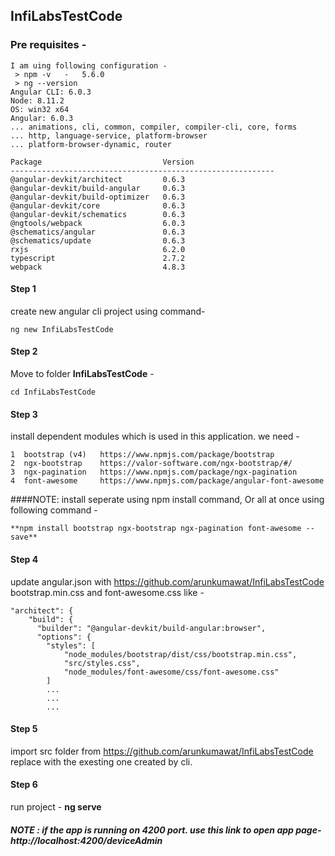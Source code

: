 ## InfiLabsTestCode

### Pre requisites -
	I am uing following configuration - 
	 > npm -v	-	5.6.0
	 > ng --version
	Angular CLI: 6.0.3
	Node: 8.11.2
	OS: win32 x64
	Angular: 6.0.3
	... animations, cli, common, compiler, compiler-cli, core, forms
	... http, language-service, platform-browser
	... platform-browser-dynamic, router

	Package                           Version
	-----------------------------------------------------------
	@angular-devkit/architect         0.6.3
	@angular-devkit/build-angular     0.6.3
	@angular-devkit/build-optimizer   0.6.3
	@angular-devkit/core              0.6.3
	@angular-devkit/schematics        0.6.3
	@ngtools/webpack                  6.0.3
	@schematics/angular               0.6.3
	@schematics/update                0.6.3
	rxjs                              6.2.0
	typescript                        2.7.2
	webpack                           4.8.3
	

#### Step 1
create new angular cli project using command- 

	ng new InfiLabsTestCode


#### Step 2
Move to folder **InfiLabsTestCode** - 

	cd InfiLabsTestCode


#### Step 3
install dependent modules which is used in this application. we need - 

	1  bootstrap (v4)	https://www.npmjs.com/package/bootstrap
	2  ngx-bootstrap	https://valor-software.com/ngx-bootstrap/#/
	3  ngx-pagination	https://www.npmjs.com/package/ngx-pagination
	4  font-awesome		https://www.npmjs.com/package/angular-font-awesome

####NOTE:
install seperate using npm install command,
Or all at once using following command -  

	**npm install bootstrap ngx-bootstrap ngx-pagination font-awesome --save**


#### Step 4
update angular.json with https://github.com/arunkumawat/InfiLabsTestCode bootstrap.min.css and font-awesome.css like - 

	"architect": {
        "build": {
          "builder": "@angular-devkit/build-angular:browser",
          "options": {
			"styles": [
				"node_modules/bootstrap/dist/css/bootstrap.min.css",
				"src/styles.css",
				"node_modules/font-awesome/css/font-awesome.css"
			]
			...
			...
			...



#### Step 5 
import src folder from https://github.com/arunkumawat/InfiLabsTestCode replace with the exesting one created by cli.

#### Step 6
 run project -  **ng serve**
##### NOTE : if the app is running on 4200 port. use this link to open app page- http://localhost:4200/deviceAdmin
